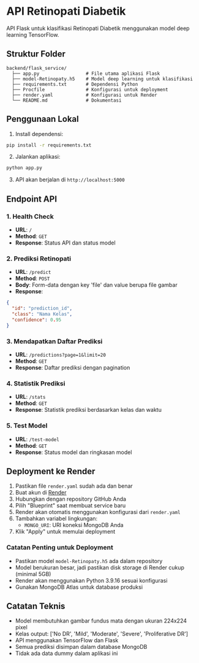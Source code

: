 # API Retinopati Diabetik

API Flask untuk klasifikasi Retinopati Diabetik menggunakan model deep learning TensorFlow.

## Struktur Folder

```
backend/flask_service/
  ├── app.py                 # File utama aplikasi Flask
  ├── model-Retinopaty.h5    # Model deep learning untuk klasifikasi
  ├── requirements.txt       # Dependensi Python
  ├── Procfile               # Konfigurasi untuk deployment
  ├── render.yaml            # Konfigurasi untuk Render
  └── README.md              # Dokumentasi
```

## Penggunaan Lokal

1. Install dependensi:
```bash
pip install -r requirements.txt
```

2. Jalankan aplikasi:
```bash
python app.py
```

3. API akan berjalan di `http://localhost:5000`

## Endpoint API

### 1. Health Check
- **URL**: `/`
- **Method**: `GET`
- **Response**: Status API dan status model

### 2. Prediksi Retinopati
- **URL**: `/predict`
- **Method**: `POST`
- **Body**: Form-data dengan key 'file' dan value berupa file gambar
- **Response**:
```json
{
  "id": "prediction_id",
  "class": "Nama Kelas",
  "confidence": 0.95
}
```

### 3. Mendapatkan Daftar Prediksi
- **URL**: `/predictions?page=1&limit=20`
- **Method**: `GET`
- **Response**: Daftar prediksi dengan pagination

### 4. Statistik Prediksi
- **URL**: `/stats`
- **Method**: `GET`
- **Response**: Statistik prediksi berdasarkan kelas dan waktu

### 5. Test Model
- **URL**: `/test-model`
- **Method**: `GET`
- **Response**: Status model dan ringkasan model

## Deployment ke Render

1. Pastikan file `render.yaml` sudah ada dan benar
2. Buat akun di [Render](https://render.com)
3. Hubungkan dengan repository GitHub Anda
4. Pilih "Blueprint" saat membuat service baru
5. Render akan otomatis menggunakan konfigurasi dari `render.yaml`
6. Tambahkan variabel lingkungan:
   - `MONGO_URI`: URI koneksi MongoDB Anda
7. Klik "Apply" untuk memulai deployment

### Catatan Penting untuk Deployment

- Pastikan model `model-Retinopaty.h5` ada dalam repository
- Model berukuran besar, jadi pastikan disk storage di Render cukup (minimal 5GB)
- Render akan menggunakan Python 3.9.16 sesuai konfigurasi
- Gunakan MongoDB Atlas untuk database produksi

## Catatan Teknis

- Model membutuhkan gambar fundus mata dengan ukuran 224x224 pixel
- Kelas output: ['No DR', 'Mild', 'Moderate', 'Severe', 'Proliferative DR']
- API menggunakan TensorFlow dan Flask
- Semua prediksi disimpan dalam database MongoDB
- Tidak ada data dummy dalam aplikasi ini 
